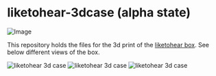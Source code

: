# liketohear-3dcase (alpha state)

![Image](https://user-images.githubusercontent.com/40722995/66923306-d4bc9e80-f028-11e9-8f9a-f6e8236fe91b.jpg)

This repository holds the files for the 3d print of the [liketohear box](https://github.com/liketohear/liketohear). See below different views of the box.

![liketohear 3d case](https://user-images.githubusercontent.com/40722995/67105956-146ebc00-f1ca-11e9-9126-3f9a70fd8d5f.jpg)
![liketohear 3d case](https://user-images.githubusercontent.com/40722995/67105958-15075280-f1ca-11e9-8811-261f322cbf4c.jpg)
![liketohear 3d case](https://user-images.githubusercontent.com/40722995/67105961-15075280-f1ca-11e9-8970-f5b6010da6ad.jpg)
